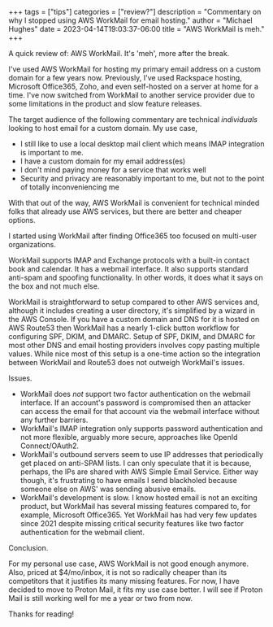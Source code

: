 +++
tags = ["tips"]
categories = ["review?"]
description = "Commentary on why I stopped using AWS WorkMail for email hosting."
author = "Michael Hughes"
date = 2023-04-14T19:03:37-06:00
title = "AWS WorkMail is meh."
+++

A quick review of: AWS WorkMail. It's 'meh', more after the break.

<!--more-->

I've used AWS WorkMail for hosting my primary email address on a custom domain for a few years now. Previously, I've used Rackspace hosting, Microsoft Office365, Zoho, and even self-hosted on a server at home for a time. I've now switched from WorkMail to another service provider due to some limitations in the product and slow feature releases.

The target audience of the following commentary are technical *individuals* looking to host email for a custom domain. My use case,

- I still like to use a local desktop mail client which means IMAP integration is important to me.
- I have a custom domain for my email address(es)
- I don't mind paying money for a service that works well
- Security and privacy are reasonably important to me, but not to the point of totally inconveniencing me

With that out of the way, AWS WorkMail is convenient for technical minded folks that already use AWS services, but there are better and cheaper options.

I started using WorkMail after finding Office365 too focused on multi-user organizations. 

WorkMail supports IMAP and Exchange protocols with a built-in contact book and calendar. It has a webmail interface. It also supports standard anti-spam and spoofing functionality. In other words, it does what it says on the box and not much else.

WorkMail is straightforward to setup compared to other AWS services and, although it includes creating a user directory, it's simplified by a wizard in the AWS Console. If you have a custom domain and DNS for it is hosted on AWS Route53 then WorkMail has a nearly 1-click button workflow for configuring SPF, DKIM, and DMARC. Setup of SPF, DKIM, and DMARC for most other DNS and email hosting providers involves copy pasting multiple values. While nice most of this setup is a one-time action so the integration between WorkMail and Route53 does not outweigh WorkMail's issues.

Issues.

- WorkMail does *not* support two factor authentication on the webmail interface. If an account's password is compromised then an attacker can access the email for that account via the webmail interface without any further barriers. 
- WorkMail's IMAP integration only supports password authentication and not more flexible, arguably more secure, approaches like OpenId Connect/OAuth2. 
- WorkMail's outbound servers seem to use IP addresses that periodically get placed on anti-SPAM lists. I can only speculate that it is because, perhaps, the IPs are shared with AWS Simple Email Service. Either way though, it's frustrating to have emails I send blackholed because someone else on AWS' was sending abusive emails.
- WorkMail's development is slow. I know hosted email is not an exciting product, but WorkMail has several missing features compared to, for example, Microsoft Office365. Yet WorkMail has had very few updates since 2021 despite missing critical security features like two factor authentication for the webmail client.

Conclusion.

For my personal use case, AWS WorkMail is not good enough anymore. Also, priced at $4/mo/inbox, it is not so radically cheaper than its competitors that it justifies its many missing features. For now, I have decided to move to Proton Mail, it fits my use case better. I will see if Proton Mail is still working well for me a year or two from now.

Thanks for reading!